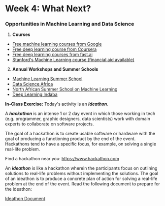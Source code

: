 # Week 4: What Next?

### Opportunities in Machine Learning and Data Science

1. **Courses**
  - [Free machine learning courses from Google](https://ai.google/education/)
  - [Free deep learning course from Coursera](https://www.coursera.org/specializations/deep-learning?ranMID=40328&ranEAID=elOqnDu5AxA&ranSiteID=elOqnDu5AxA-F8PIHmFLU952sKdIylzvdA&siteID=elOqnDu5AxA-F8PIHmFLU952sKdIylzvdA&utm_content=10&utm_medium=partners&utm_source=linkshare&utm_campaign=elOqnDu5AxA)
  - [Free deep learning courses from fast.ai](https://course.fast.ai)
  - [Stanford's Machine Learning course (financial aid available)](https://www.coursera.org/learn/machine-learning?ranMID=40328&ranEAID=vedj0cWlu2Y&ranSiteID=vedj0cWlu2Y-Gn441NK6c_WQWzFEdQ6VBQ&siteID=vedj0cWlu2Y-Gn441NK6c_WQWzFEdQ6VBQ&utm_content=10&utm_medium=partners&utm_source=linkshare&utm_campaign=vedj0cWlu2Y)
  
2. **Annual Workshops and Summer Schools**
  - [Machine Learning Summer School](http://mlss.cc)
  - [Data Science Africa](http://www.datascienceafrica.org)
  - [North African Summer School on Machine Learning](https://www.nassma-ml.org)
  - [Deep Learning Indaba](https://www.nassma-ml.org)
  
  
**In-Class Exercise:** Today's activity is an ***ideathon***.

A ***hackathon*** is an intense 1 or 2 day event in which those working in tech (e.g. programmer, graphic designers, data scientists) work with domain experts to collaborate on software projects.

The goal of a hackathon is to create usable software or hardware with the goal of producing a functioning product by the end of the event. Hackathons tend to have a specific focus, for example, on solving a single real-life problem.

Find a hackathon near you: https://www.hackathon.com

An ***ideathon*** is like a hackathon wherein the participants focus on outlining solutions to real-life problems without implementing the solutions. The goal of an ideathon is to produce a concrete plan of action for solving a real-life problem at the end of the event.
Read the following document to prepare for the ideathon:

[Ideathon Document](https://docs.google.com/document/d/18zX8fHoosjsIoUFmhmZ9GdhB6ZjSFNqCyILRMtCCP4E/edit?usp=sharing)
